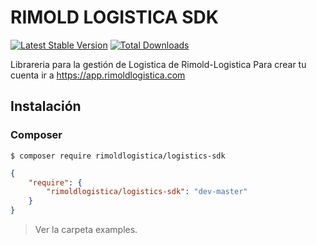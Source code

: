 # RIMOLD LOGISTICA SDK

[![Latest Stable Version](https://img.shields.io/packagist/v/intrasistema/logsdk.svg?style=flat-square)](https://packagist.org/packages/rimoldlogistica/logistics-sdk)
[![Total Downloads](https://img.shields.io/packagist/dt/intrasistema/logsdk.svg?style=flat-square)](https://packagist.org/packages/rimoldlogistica/logistics-sdk)

Librareria para la gestión de Logistica de Rimold-Logistica
Para crear tu cuenta ir a https://app.rimoldlogistica.com


## Instalación

### Composer

```
$ composer require rimoldlogistica/logistics-sdk
```

```json
{
    "require": {
        "rimoldlogistica/logistics-sdk": "dev-master"
    }
}
```

>Ver la carpeta examples.
